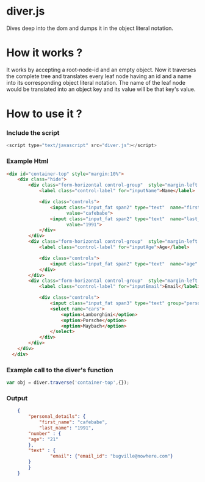 # diver.js
Dives deep into the dom and dumps it in the object literal notation.

# How it works ?
It works by accepting a root-node-id and an empty object. Now it traverses the complete tree and translates every leaf node having an id and a name into its corresponding object literal notation. The name of the leaf node would be translated into an object key and its value will be that key's value.

# How to use it ?

### Include the script
```javascript
<script type="text/javascript" src="diver.js"></script>
```

### Example Html
```html
<div id="container-top" style="margin:10%">
    <div class="hide">
        <div class="form-horizontal control-group"  style="margin-left: -118px">
            <label class="control-label" for="inputName">Name</label>

            <div class="controls">
                <input class="input_fat span2" type="text"  name="first_name" group="personal_details" placeholder="First"
                      value="cafebabe">
                <input class="input_fat span2" type="text"  name="last_name"  group="personal_details" placeholder="Last"
                      value="1991">
            </div>
        </div>
        <div class="form-horizontal control-group"  style="margin-left: -118px">
            <label class="control-label" for="inputAge">Age</label>

            <div class="controls">
                <input class="input_fat span2" type="text"  name="age" group="personal_details.age" placeholder="Age" value="21">
            </div>
        </div>
        <div class="form-horizontal control-group"  style="margin-left: -118px">
            <label class="control-label" for="inputEmail">Email</label>

            <div class="controls">
                <input class="input_fat span3" type="text" group="personal_details.email" name="email_id"  placeholder="Email" value="bugville@nowhere.com">
                <select name="cars">
                    <option>Lamborghini</option>
                    <option>Porsche</option>
                    <option>Maybach</option>
                </select>
            </div>
        </div>
    </div>
  </div>
```

### Example call to the diver's function
```javascript
var obj = diver.traverse('container-top',{});
```
### Output
```json
    {
        "personal_details": {
            "first_name": "cafebabe",
            "last_name": "1991",
	    "number" : {
		"age": "21"
	    },
	    "text" : {	
             	"email": {"email_id": "bugville@nowhere.com"}
	    }	
        }
    }

```
